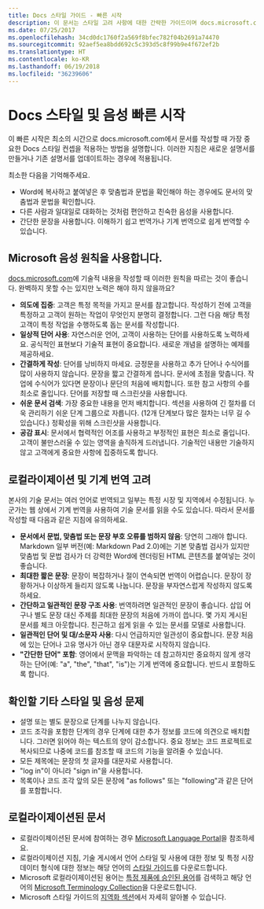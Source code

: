 ```yaml
---
title: Docs 스타일 가이드 - 빠른 시작
description: 이 문서는 스타일 고려 사항에 대한 간략한 가이드이며 docs.microsoft.com을 시작하기 위한 필수 항목을 포함하고 있습니다.
ms.date: 07/25/2017
ms.openlocfilehash: 34cd0dc1760f2a569f8bfec782f04b2691a74470
ms.sourcegitcommit: 92aef5ea8bdd692c5c393d5c8f99b9e4f672ef2b
ms.translationtype: HT
ms.contentlocale: ko-KR
ms.lasthandoff: 06/19/2018
ms.locfileid: "36239606"
---
```

# <a name="docs-style-and-voice-quick-start"></a>Docs 스타일 및 음성 빠른 시작

이 빠른 시작은 최소의 시간으로 docs.microsoft.com에서 문서를 작성할 때 가장 중요한 Docs 스타일 컨셉을 적용하는 방법을 설명합니다. 이러한 지침은 새로운 설명서를 만들거나 기존 설명서를 업데이트하는 경우에 적용됩니다.

최소한 다음을 기억해주세요.

- Word에 복사하고 붙여넣은 후 맞춤법과 문법을 확인해야 하는 경우에도 문서의 맞춤법과 문법을 확인합니다.
- 다른 사람과 일대일로 대화하는 것처럼 편안하고 친숙한 음성을 사용합니다.
- 간단한 문장을 사용합니다. 이해하기 쉽고 번역가나 기계 번역으로 쉽게 번역할 수 있습니다.

## <a name="use-the-microsoft-voice-principles"></a>Microsoft 음성 원칙을 사용합니다.

[docs.microsoft.com](https://docs.microsoft.com)에 기술적 내용을 작성할 때 이러한 원칙을 따르는 것이 좋습니다. 완벽하지 못할 수는 있지만 노력은 해야 하지 않을까요?

- **의도에 집중**: 고객은 특정 목적을 가지고 문서를 참고합니다. 작성하기 전에 고객을 특정하고 고객이 원하는 작업이 무엇인지 분명히 결정합니다. 그런 다음 해당 특정 고객이 특정 작업을 수행하도록 돕는 문서를 작성합니다.
- **일상적 단어 사용**: 자연스러운 언어, 고객이 사용하는 단어를 사용하도록 노력하세요. 공식적인 표현보다 기술적 표현이 중요합니다. 새로운 개념을 설명하는 예제를 제공하세요.
- **간결하게 작성**: 단어를 낭비하지 마세요. 긍정문을 사용하고 추가 단어나 수식어를 많이 사용하지 않습니다. 문장을 짧고 간결하게 씁니다. 문서에 초점을 맞춥니다. 작업에 수식어가 있다면 문장이나 문단의 처음에 배치합니다. 또한 참고 사항의 수를 최소로 줄입니다. 단어를 저장할 때 스크린샷을 사용합니다.
- **쉬운 문서 검색**: 가장 중요한 내용을 먼저 배치합니다. 섹션을 사용하여 긴 절차를 더욱 관리하기 쉬운 단계 그룹으로 자릅니다. (12개 단계보다 많은 절차는 너무 길 수 있습니다.) 정확성을 위해 스크린샷을 사용합니다.
- **공감 표시**: 문서에서 협력적인 어조를 사용하고 부정적인 표현은 최소로 줄입니다. 고객이 불만스러울 수 있는 영역을 솔직하게 드러냅니다. 기술적인 내용만 기술하지 않고 고객에게 중요한 사항에 집중하도록 합니다.

## <a name="consider-localization-and-machine-translation"></a>로컬라이제이션 및 기계 번역 고려

본사의 기술 문서는 여러 언어로 번역되고 일부는 특정 시장 및 지역에서 수정됩니다. 누군가는 웹 상에서 기계 번역을 사용하여 기술 문서를 읽을 수도 있습니다. 따라서 문서를 작성할 때 다음과 같은 지침에 유의하세요.

- **문서에서 문법, 맞춤법 또는 문장 부호 오류를 범하지 않음**: 당연히 그래야 합니다. Markdown 일부 버전(예: Markdown Pad 2.0)에는 기본 맞춤법 검사가 있지만 맞춤법 및 문법 검사가 더 강력한 Word에 렌더링된 HTML 콘텐츠를 붙여넣는 것이 좋습니다.
- **최대한 짧은 문장**: 문장이 복잡하거나 절이 연속되면 번역이 어렵습니다. 문장이 장황하거나 이상하게 들리지 않도록 나눕니다. 문장을 부자연스럽게 작성하지 않도록 하세요.
- **간단하고 일관적인 문장 구조 사용**: 번역하려면 일관적인 문장이 좋습니다. 삽입 어구나 별도 문장 대신 주제를 최대한 문장의 처음에 가까이 씁니다. 몇 가지 게시된 문서를 체크 아웃합니다. 친근하고 쉽게 읽을 수 있는 문서를 모델로 사용합니다.
- **일관적인 단어 및 대/소문자 사용**: 다시 언급하지만 일관성이 중요합니다. 문장 처음에 있는 단어나 고유 명사가 아닌 경우 대문자로 시작하지 않습니다.
- **"간단한 단어" 포함**: 영어에서 문맥을 파악하는 데 참고하지만 중요하지 않게 생각하는 단어(예: "a", "the", "that", "is")는 기게 번역에 중요합니다. 반드시 포함하도록 합니다.

## <a name="other-style-and-voice-issues-to-watch-for"></a>확인할 기타 스타일 및 음성 문제

- 설명 또는 별도 문장으로 단계를 나누지 않습니다.
- 코드 조각을 포함한 단계의 경우 단계에 대한 추가 정보를 코드에 의견으로 배치합니다. 그러면 읽어야 하는 텍스트의 양이 감소합니다. 중요 정보는 코드 프로젝트로 복사되므로 나중에 코드를 참조할 때 코드의 기능을 알려줄 수 있습니다.
- 모든 제목에는 문장의 첫 글자를 대문자로 사용합니다.
- "log in"이 아니라 "sign in"을 사용합니다.
- 목록이나 코드 조각 앞의 모든 문장에 "as follows" 또는 "following"과 같은 단어를 포함합니다.

## <a name="localized-documentation"></a>로컬라이제이션된 문서

- 로컬라이제이션된 문서에 참여하는 경우 [Microsoft Language Portal](https://www.microsoft.com/Language/Default.aspx)을 참조하세요.
- 로컬라이제이션 지침, 기술 게시에서 언어 스타일 및 사용에 대한 정보 및 특정 시장 데이터 형식에 대한 정보는 해당 언어의 [스타일 가이드](https://www.microsoft.com/Language/StyleGuides)를 다운로드합니다.
- Microsoft 로컬라이제이션된 용어는 [특정 제품에 승인된 용어](https://www.microsoft.com/Language/Default.aspx)를 검색하고 해당 언어의 [Microsoft Terminology Collection](https://www.microsoft.com/Language/Terminology.aspx)을 다운로드합니다.
- Microsoft 스타일 가이드의 [지역화 섹션](https://docs.microsoft.com/style-guide/global-communications/)에서 자세히 알아볼 수 있습니다.
